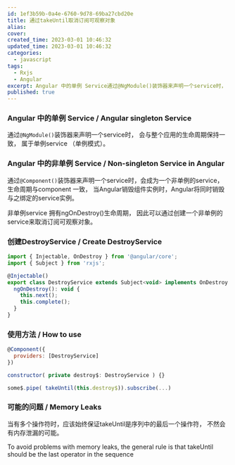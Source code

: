 ```yaml
---
id: 1ef3b59b-0a4e-6760-9d78-69ba27cbd20e
title: 通过takeUntil取消订阅可观察对象
alias:
cover:
created_time: 2023-03-01 10:46:32
updated_time: 2023-03-01 10:46:32
categories:
  - javascript
tags:
  - Rxjs
  - Angular
excerpt: Angular 中的单例 Service通过@NgModule()装饰器来声明一个service时， 会与整个应用的生命周期保持一致， 属于单利service （单例模式）。Angular 中的非单例 Service通过@Component()装饰器来声明一个service时，会成为一个非单例的se
published: true
---
```



### Angular 中的单例 Service / Angular singleton Service

通过`@NgModule()`装饰器来声明一个service时， 会与整个应用的生命周期保持一致， 属于单例service （单例模式）。

<!-- more -->

### Angular 中的非单例 Service / Non-singleton Service in Angular

通过`@Component()`装饰器来声明一个service时，会成为一个非单例的service， 生命周期与component 一致， 当Angular销毁组件实例时，Angular将同时销毁与之绑定的service实例。

非单例service 拥有ngOnDestroy()生命周期， 因此可以通过创建一个非单例的service来取消订阅可观察对象。

### 创建DestroyService / Create DestroyService

```javascript
import { Injectable, OnDestroy } from '@angular/core';
import { Subject } from 'rxjs';

@Injectable()
export class DestroyService extends Subject<void> implements OnDestroy {
  ngOnDestroy(): void {
    this.next();
    this.complete();
  }
}

```

### 使用方法 /  How to use

```javascript
@Component({
  providers: [DestroyService]
})

constructor( private destroy$: DestroyService ) {}

some$.pipe( takeUntil(this.destroy$)).subscribe(...)
```

### 可能的问题 / Memory Leaks

当有多个操作符时，应该始终保证takeUntil是序列中的最后一个操作符， 不然会有内存泄漏的可能。

To avoid problems with memory leaks, the general rule is that takeUntil should be the last operator in the sequence